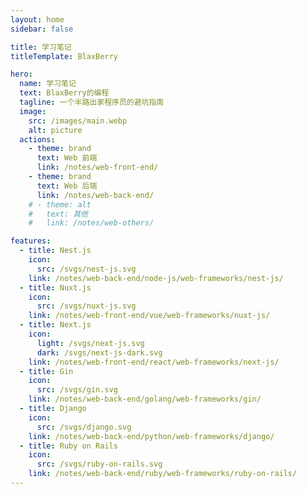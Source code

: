 ```yaml
---
layout: home
sidebar: false

title: 学习笔记
titleTemplate: BlaxBerry

hero:
  name: 学习笔记
  text: BlaxBerry的编程
  tagline: 一个半路出家程序员的避坑指南
  image:
    src: /images/main.webp
    alt: picture
  actions:
    - theme: brand
      text: Web 前端
      link: /notes/web-front-end/
    - theme: brand
      text: Web 后端
      link: /notes/web-back-end/
    # - theme: alt
    #   text: 其他
    #   link: /notes/web-others/

features:
  - title: Nest.js
    icon:
      src: /svgs/nest-js.svg
    link: /notes/web-back-end/node-js/web-frameworks/nest-js/
  - title: Nuxt.js
    icon:
      src: /svgs/nuxt-js.svg
    link: /notes/web-front-end/vue/web-frameworks/nuxt-js/
  - title: Next.js
    icon:
      light: /svgs/next-js.svg
      dark: /svgs/next-js-dark.svg
    link: /notes/web-front-end/react/web-frameworks/next-js/
  - title: Gin
    icon:
      src: /svgs/gin.svg
    link: /notes/web-back-end/golang/web-frameworks/gin/
  - title: Django
    icon:
      src: /svgs/django.svg
    link: /notes/web-back-end/python/web-frameworks/django/
  - title: Ruby on Rails
    icon:
      src: /svgs/ruby-on-rails.svg
    link: /notes/web-back-end/ruby/web-frameworks/ruby-on-rails/
---
```

